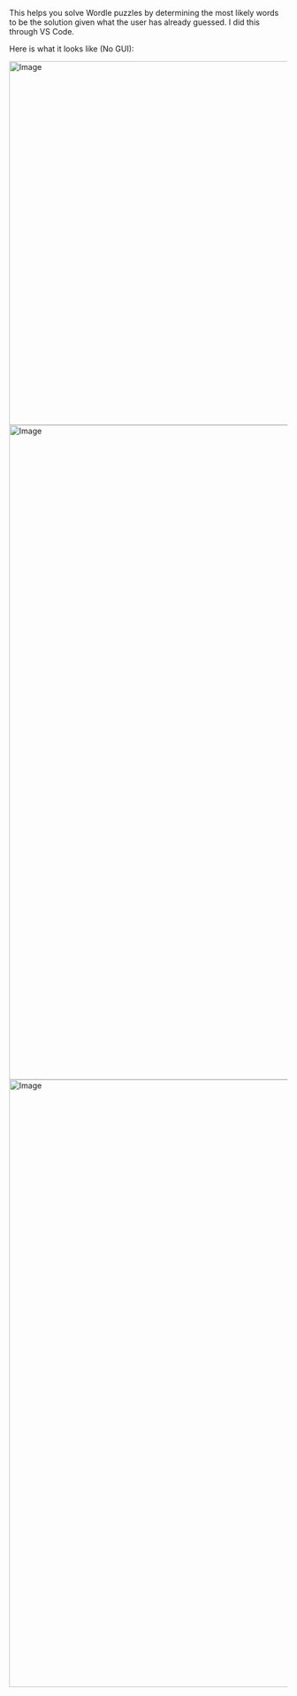 This helps you solve Wordle puzzles by determining the most likely words to be the solution given what the user has already guessed. I did this through VS Code.

Here is what it looks like (No GUI):

<img width="2732" height="657" alt="Image" src="https://github.com/user-attachments/assets/cfd0fb5b-0cb8-431c-9ca6-b4c311f277bd" />

<img width="2707" height="1182" alt="Image" src="https://github.com/user-attachments/assets/f3d5b17e-28a2-4b28-a450-38ba2d37b16f" />

<img width="850" height="1097" alt="Image" src="https://github.com/user-attachments/assets/9bec5931-4151-45af-9a4b-f1ad4ae5b696" />
